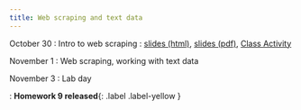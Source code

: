 ```yaml
---
title: Web scraping and text data
---
```


October 30
: Intro to web scraping
  : [slides (html)](https://sta279-f23.github.io/slides/lecture_19.html), [slides (pdf)](https://sta279-f23.github.io/slides/lecture_19.pdf), [Class Activity](https://sta279-f23.github.io/class_activities/ca_lecture_19.html)
  
November 1
: Web scraping, working with text data
  
November 3
: Lab day

: **Homework 9 released**{: .label .label-yellow }